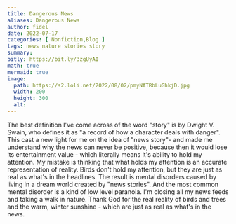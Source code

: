 ```yaml
---
title: Dangerous News
aliases: Dangerous News
author: fidel
date: 2022-07-17
categories: [ Nonfiction,Blog ]
tags: news nature stories story 
summary: 
bitly: https://bit.ly/3zgUyAI
math: true
mermaid: true
image:
  path: https://s2.loli.net/2022/08/02/pmyNATRbLuGhkjD.jpg
  width: 200
  height: 300
  alt:
---
```

The best definition I've come across of the word "story" is by Dwight V. Swain, who defines it as "a record of how a character deals with danger".  This cast a new light for me on the idea of "news story"- and made me understand why the news can never be positive, because then it would lose its entertainment value - which literally means it's ability to hold my attention. My mistake is thinking that what holds my attention is an accurate representation of reality. Birds don't hold my attention, but they are just as real as what's in the headlines. The result is mental disorders caused by living in a dream world created by "news stories". And the most common mental disorder is a kind of low level paranoia. I'm closing all my news feeds and taking a walk in nature. Thank God for the real reality of birds and trees and the warm, winter sunshine - which are just as real as what's in the news. 
